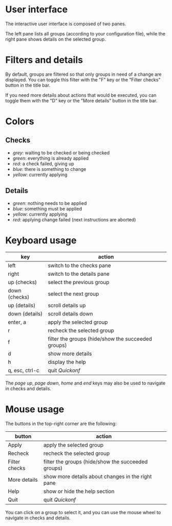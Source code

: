 # User interface

The interactive user interface is composed of two panes.

The left pane lists all groups (according to your configuration file), while the right pane shows details on the selected group.

# Filters and details

By default, groups are filtered so that only groups in need of a change are displayed. You can toggle this filter with the "F" key or the "Filter checks" button in the title bar.

If you need more details about actions that would be executed, you can toggle them with the "D" key or the "More details" button in the title bar.

# Colors

## Checks

- _grey_: waiting to be checked or being checked
- _green_: everything is already applied
- _red_: a check failed, giving up
- _blue_: there is something to change
- _yellow_: currently applying

## Details

- _green_: nothing needs to be applied
- _blue_: something must be applied
- _yellow_: currently applying
- _red_: applying change failed (next instructions are aborted)

# Keyboard usage

| key            | action                                             |
| -------------- | -------------------------------------------------- |
| left           | switch to the checks pane                          |
| right          | switch to the details pane                         |
| up (checks)    | select the previous group                          |
| down (checks)  | select the next group                              |
| up (details)   | scroll details up                                  |
| down (details) | scroll details down                                |
| enter, a       | apply the selected group                           |
| r              | recheck the selected group                         |
| f              | filter the groups (hide/show the succeeded groups) |
| d              | show more details                                  |
| h              | display the help                                   |
| q, esc, ctrl-c | quit _Quickonf_                                    |

The _page up_, _page down_, _home_ and _end_ keys may also be used to navigate in checks and details.

# Mouse usage

The buttons in the top-right corner are the following:

| button         | action                                             |
| -------------- | -------------------------------------------------- |
| Apply          | apply the selected group                           |
| Recheck        | recheck the selected group                         |
| Filter checks  | filter the groups (hide/show the succeeded groups) |
| More details   | show more details about changes in the right pane  |
| Help           | show or hide the help section                      |
| Quit           | quit _Quickonf_                                    |

You can click on a group to select it, and you can use the mouse wheel to navigate in checks and details.
